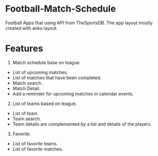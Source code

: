 # Football-Match-Schedule
Football Apps that using API from TheSportsDB.
The app layout mostly created with anko layout.

# Features
1. Match schedule base on league.
  - List of upcoming matches.
  - List of matches that have been completed.
  - Match search.
  - Match Detail.
  - Add a reminder for upcoming matches in calendar events.
  
2. List of teams based on league.
  - List of team.
  - Team search.
  - Team details are complemented by a list and details of the players.
  
3. Favorite.
  - List of favorite teams.
  - List of favorite matches.
